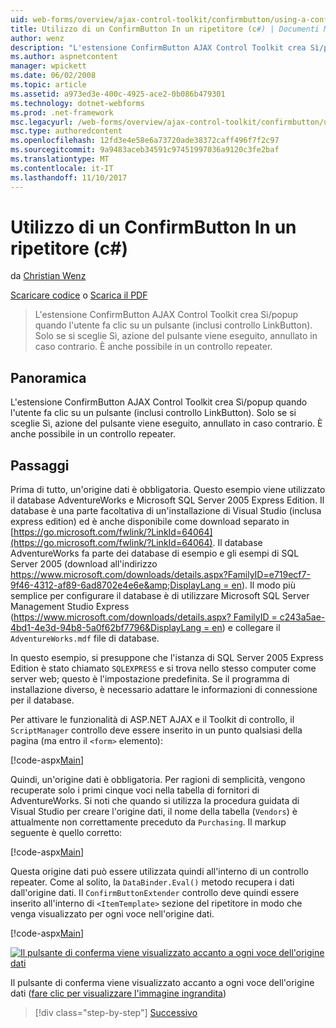 ```yaml
---
uid: web-forms/overview/ajax-control-toolkit/confirmbutton/using-a-confirmbutton-in-a-repeater-cs
title: Utilizzo di un ConfirmButton In un ripetitore (c#) | Documenti Microsoft
author: wenz
description: "L'estensione ConfirmButton AJAX Control Toolkit crea Sì/popup quando l'utente fa clic su un pulsante (inclusi controllo LinkButton). Solo se è Sì..."
ms.author: aspnetcontent
manager: wpickett
ms.date: 06/02/2008
ms.topic: article
ms.assetid: a973ed3e-400c-4925-ace2-0b086b479301
ms.technology: dotnet-webforms
ms.prod: .net-framework
msc.legacyurl: /web-forms/overview/ajax-control-toolkit/confirmbutton/using-a-confirmbutton-in-a-repeater-cs
msc.type: authoredcontent
ms.openlocfilehash: 12fd3e4e58e6a73720ade38372caff496f7f2c97
ms.sourcegitcommit: 9a9483aceb34591c97451997036a9120c3fe2baf
ms.translationtype: MT
ms.contentlocale: it-IT
ms.lasthandoff: 11/10/2017
---
```

<a name="using-a-confirmbutton-in-a-repeater-c"></a>Utilizzo di un ConfirmButton In un ripetitore (c#)
====================
da [Christian Wenz](https://github.com/wenz)

[Scaricare codice](http://download.microsoft.com/download/8/6/d/86dea6c6-bb92-4fa6-aa14-f8c0f82100f5/ConfirmButton1.cs.zip) o [Scarica il PDF](http://download.microsoft.com/download/b/6/a/b6ae89ee-df69-4c87-9bfb-ad1eb2b23373/confirmbutton1CS.pdf)

> L'estensione ConfirmButton AJAX Control Toolkit crea Sì/popup quando l'utente fa clic su un pulsante (inclusi controllo LinkButton). Solo se si sceglie Sì, azione del pulsante viene eseguito, annullato in caso contrario. È anche possibile in un controllo repeater.


## <a name="overview"></a>Panoramica

L'estensione ConfirmButton AJAX Control Toolkit crea Sì/popup quando l'utente fa clic su un pulsante (inclusi controllo LinkButton). Solo se si sceglie Sì, azione del pulsante viene eseguito, annullato in caso contrario. È anche possibile in un controllo repeater.

## <a name="steps"></a>Passaggi

Prima di tutto, un'origine dati è obbligatoria. Questo esempio viene utilizzato il database AdventureWorks e Microsoft SQL Server 2005 Express Edition. Il database è una parte facoltativa di un'installazione di Visual Studio (inclusa express edition) ed è anche disponibile come download separato in [https://go.microsoft.com/fwlink/?LinkId=64064](https://go.microsoft.com/fwlink/?LinkId=64064). Il database AdventureWorks fa parte dei database di esempio e gli esempi di SQL Server 2005 (download all'indirizzo [https://www.microsoft.com/downloads/details.aspx?FamilyID=e719ecf7-9f46-4312-af89-6ad8702e4e6e&amp;DisplayLang = en](https://www.microsoft.com/downloads/details.aspx?FamilyID=e719ecf7-9f46-4312-af89-6ad8702e4e6e&amp;DisplayLang=en)). Il modo più semplice per configurare il database è di utilizzare Microsoft SQL Server Management Studio Express ([https://www.microsoft.com/downloads/details.aspx? FamilyID = c243a5ae-4bd1-4e3d-94b8-5a0f62bf7796&amp;DisplayLang = en](https://www.microsoft.com/downloads/details.aspx?FamilyID=c243a5ae-4bd1-4e3d-94b8-5a0f62bf7796&amp;DisplayLang=en)) e collegare il `AdventureWorks.mdf` file di database.

In questo esempio, si presuppone che l'istanza di SQL Server 2005 Express Edition è stato chiamato `SQLEXPRESS` e si trova nello stesso computer come server web; questo è l'impostazione predefinita. Se il programma di installazione diverso, è necessario adattare le informazioni di connessione per il database.

Per attivare le funzionalità di ASP.NET AJAX e il Toolkit di controllo, il `ScriptManager` controllo deve essere inserito in un punto qualsiasi della pagina (ma entro il `<form>` elemento):

[!code-aspx[Main](using-a-confirmbutton-in-a-repeater-cs/samples/sample1.aspx)]

Quindi, un'origine dati è obbligatoria. Per ragioni di semplicità, vengono recuperate solo i primi cinque voci nella tabella di fornitori di AdventureWorks. Si noti che quando si utilizza la procedura guidata di Visual Studio per creare l'origine dati, il nome della tabella (`Vendors`) è attualmente non correttamente preceduto da `Purchasing`. Il markup seguente è quello corretto:

[!code-aspx[Main](using-a-confirmbutton-in-a-repeater-cs/samples/sample2.aspx)]

Questa origine dati può essere utilizzata quindi all'interno di un controllo repeater. Come al solito, la `DataBinder.Eval()` metodo recupera i dati dall'origine dati. Il `ConfirmButtonExtender` controllo deve quindi essere inserito all'interno di `<ItemTemplate>` sezione del ripetitore in modo che venga visualizzato per ogni voce nell'origine dati.

[!code-aspx[Main](using-a-confirmbutton-in-a-repeater-cs/samples/sample3.aspx)]


[![Il pulsante di conferma viene visualizzato accanto a ogni voce dell'origine dati](using-a-confirmbutton-in-a-repeater-cs/_static/image2.png)](using-a-confirmbutton-in-a-repeater-cs/_static/image1.png)

Il pulsante di conferma viene visualizzato accanto a ogni voce dell'origine dati ([fare clic per visualizzare l'immagine ingrandita](using-a-confirmbutton-in-a-repeater-cs/_static/image3.png))

>[!div class="step-by-step"]
[Successivo](using-a-confirmbutton-in-a-repeater-vb.md)

